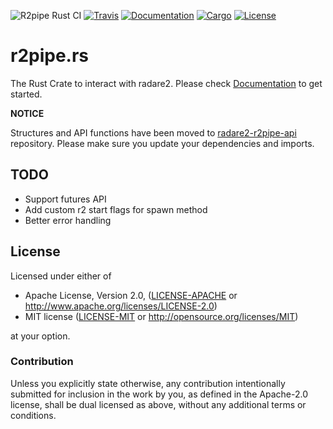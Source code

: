 ![R2pipe Rust CI](https://github.com/radareorg/r2pipe.rs/workflows/R2pipe%20Rust%20CI/badge.svg)
[![Travis](https://travis-ci.org/radareorg/r2pipe.rs.svg?branch=master)](https://travis-ci.org/radareorg/r2pipe.rs)
[![Documentation](https://docs.rs/r2pipe/badge.svg)](https://docs.rs/r2pipe)
[![Cargo](https://img.shields.io/crates/v/r2pipe.svg)](https://crates.io/crates/r2pipe)
[![License](https://img.shields.io/badge/license-MIT%2FApache--2.0-blue.svg)](
https://github.com/radareorg/r2pipe.rs)

r2pipe.rs
=========


The Rust Crate to interact with radare2.
Please check [Documentation](https://radare.github.io/r2pipe.rs) to get
started.

**NOTICE**

Structures and API functions have been moved to [radare2-r2pipe-api](https://github.com/radare/radare2-r2pipe-api)
repository. Please make sure you update your dependencies and imports.

TODO
----
* Support futures API
* Add custom r2 start flags for spawn method
* Better error handling

## License

Licensed under either of

 * Apache License, Version 2.0, ([LICENSE-APACHE](LICENSE-APACHE) or http://www.apache.org/licenses/LICENSE-2.0)
 * MIT license ([LICENSE-MIT](LICENSE-MIT) or http://opensource.org/licenses/MIT)

at your option.

### Contribution

Unless you explicitly state otherwise, any contribution intentionally submitted
for inclusion in the work by you, as defined in the Apache-2.0 license, shall be dual licensed as above, without any additional terms or conditions.
